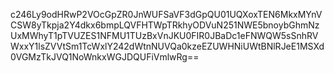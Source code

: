 c246Ly9odHRwP2VOcGpZR0JnWUFSaVF3dGpQU01UQXoxTEN6MkxMYnVCSW8yTkpja2Y4dkx6bmpLQVFHTWpTRkhyODVuN251NWE5bnoybGhmNzUxMWhyT1pTVUZES1NFMU1TUzBxVnJKU0FIR0JBaDc1eFNWQW5sSnhRVWxxY1lsZVVtSm1TcWxlY242dWtnNUVQa0kzeEZUWHNiUWtBNlRJeE1MSXd0VGMzTkJVQ1NoWnkxWGJDQUFiVmlwRg==
